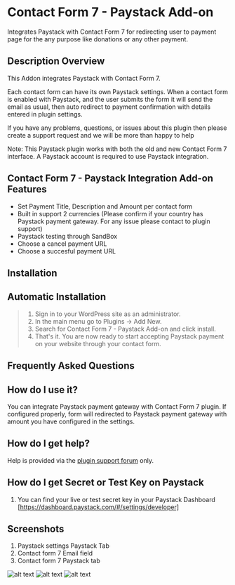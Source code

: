 # Contact Form 7 - Paystack Add-on

Integrates Paystack with Contact Form 7 for redirecting user to payment page for the any purpose like donations or any other payment. 

## Description Overview

This Addon integrates Paystack with Contact Form 7.

Each contact form can have its own Paystack settings. When a contact form is enabled with Paystack, and the user submits the form it will send the email as usual, then auto redirect to payment confirmation with details entered in plugin settings.  

If you have any problems, questions, or issues about this plugin then please create a support request and we will be more than happy to help

Note: This Paystack plugin works with both the old and new Contact Form 7 interface. A Paystack account is required to use Paystack integration. 

## Contact Form 7 - Paystack Integration Add-on Features

*	Set Payment Title, Description and Amount per contact form
*   Built in support 2 currencies (Please confirm if your country has Paystack payment gateway. For any issue please contact to plugin support)
*	Paystack testing through SandBox
*	Choose a cancel payment URL
*	Choose a succesful payment URL

## Installation

## Automatic Installation
> 1. Sign in to your WordPress site as an administrator.
> 2. In the main menu go to Plugins -> Add New.
> 3. Search for Contact Form 7 - Paystack Add-on and click install.
> 4. That's it. You are now ready to start accepting Paystack payment on your website through your contact form.

## Frequently Asked Questions

## How do I use it? 

You can integrate Paystack payment gateway with Contact Form 7 plugin. If configured properly, form will redirected to Paystack payment gateway with amount you have configured in the settings. 

## How do I get help?

Help is provided via the [plugin support forum](https://wordpress.org/support/plugin/contact-form-paystack-addon) only.

## How do I get Secret or Test Key on Paystack 

1. You can find your live or test secret key in your Paystack Dashboard [https://dashboard.paystack.com/#/settings/developer]


## Screenshots
1. Paystack settings Paystack Tab
2. Contact form 7 Email field
3. Contact form 7  Paystack tab

![alt text](https://github.com/JamesUgbanu/contact-form-paystack-addon/blob/master/assets/img/paystack%20account.PNG)
![alt text](https://github.com/JamesUgbanu/contact-form-paystack-addon/blob/master/assets/img/email-field.PNG)
![alt text](https://github.com/JamesUgbanu/contact-form-paystack-addon/blob/master/assets/img/paystack%20details%20on%20contact%20form%207.PNG)
